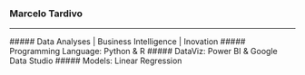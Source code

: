 ### Marcelo Tardivo
<hr>
##### Data Analyses | Business Intelligence | Inovation
##### Programming Language: Python & R
##### DataViz: Power BI & Google Data Studio
##### Models: Linear Regression
